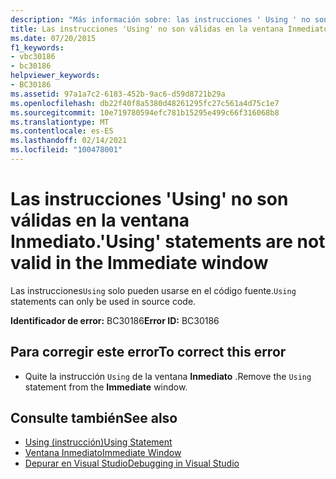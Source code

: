 ```yaml
---
description: "Más información sobre: las instrucciones ' Using ' no son válidas en la ventana inmediato"
title: Las instrucciones 'Using' no son válidas en la ventana Inmediato.
ms.date: 07/20/2015
f1_keywords:
- vbc30186
- bc30186
helpviewer_keywords:
- BC30186
ms.assetid: 97a1a7c2-6183-452b-9ac6-d59d8721b29a
ms.openlocfilehash: db22f40f8a5380d48261295fc27c561a4d75c1e7
ms.sourcegitcommit: 10e719780594efc781b15295e499c66f316068b8
ms.translationtype: MT
ms.contentlocale: es-ES
ms.lasthandoff: 02/14/2021
ms.locfileid: "100478001"
---
```

# <a name="using-statements-are-not-valid-in-the-immediate-window"></a><span data-ttu-id="65898-103">Las instrucciones 'Using' no son válidas en la ventana Inmediato.</span><span class="sxs-lookup"><span data-stu-id="65898-103">'Using' statements are not valid in the Immediate window</span></span>

<span data-ttu-id="65898-104">Las instrucciones`Using` solo pueden usarse en el código fuente.</span><span class="sxs-lookup"><span data-stu-id="65898-104">`Using` statements can only be used in source code.</span></span>  
  
 <span data-ttu-id="65898-105">**Identificador de error:** BC30186</span><span class="sxs-lookup"><span data-stu-id="65898-105">**Error ID:** BC30186</span></span>  
  
## <a name="to-correct-this-error"></a><span data-ttu-id="65898-106">Para corregir este error</span><span class="sxs-lookup"><span data-stu-id="65898-106">To correct this error</span></span>  
  
- <span data-ttu-id="65898-107">Quite la instrucción `Using` de la ventana **Inmediato** .</span><span class="sxs-lookup"><span data-stu-id="65898-107">Remove the `Using` statement from the **Immediate** window.</span></span>  
  
## <a name="see-also"></a><span data-ttu-id="65898-108">Consulte también</span><span class="sxs-lookup"><span data-stu-id="65898-108">See also</span></span>

- [<span data-ttu-id="65898-109">Using (instrucción)</span><span class="sxs-lookup"><span data-stu-id="65898-109">Using Statement</span></span>](../language-reference/statements/using-statement.md)
- [<span data-ttu-id="65898-110">Ventana Inmediato</span><span class="sxs-lookup"><span data-stu-id="65898-110">Immediate Window</span></span>](/visualstudio/ide/reference/immediate-window)
- [<span data-ttu-id="65898-111">Depurar en Visual Studio</span><span class="sxs-lookup"><span data-stu-id="65898-111">Debugging in Visual Studio</span></span>](/visualstudio/debugger/debugger-feature-tour)
